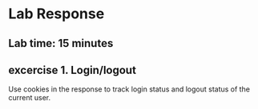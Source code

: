 # Lab Response
## Lab time: 15 minutes

## excercise 1. Login/logout
Use cookies in the response to track login status and logout status of the current user. 